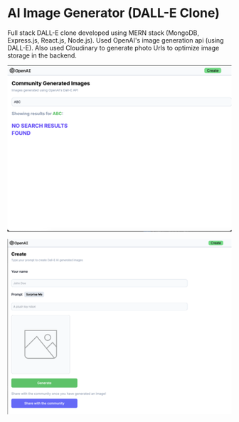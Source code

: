 # AI Image Generator (DALL-E Clone)

Full stack DALL-E clone developed using MERN stack (MongoDB, Express.js, React.js, Node.js). Used OpenAI's image generation api (using DALL-E). Also used Cloudinary to generate photo Urls to optimize image storage in the backend.

![Home](./docs/dalle_clone_ss1.png)

![Create](./docs/dalle_clone_ss2.png)
